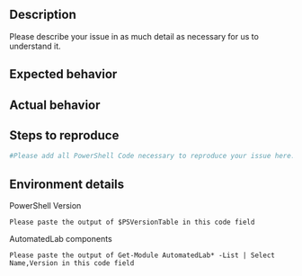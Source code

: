## Description

Please describe your issue in as much detail as necessary for us to understand it.

## Expected behavior

## Actual behavior

<!-- 
If you intend to provide error messages, try to format them in a code block.
To make troubleshooting easier (unless the issue is easy to reproduce), the verbose output
of Install-Lab -Verbose will also be helpful in a code block.
-->

## Steps to reproduce

```powershell
#Please add all PowerShell Code necessary to reproduce your issue here.
```

## Environment details

PowerShell Version
```code
Please paste the output of $PSVersionTable in this code field
```

AutomatedLab components
```code
Please paste the output of Get-Module AutomatedLab* -List | Select Name,Version in this code field
```